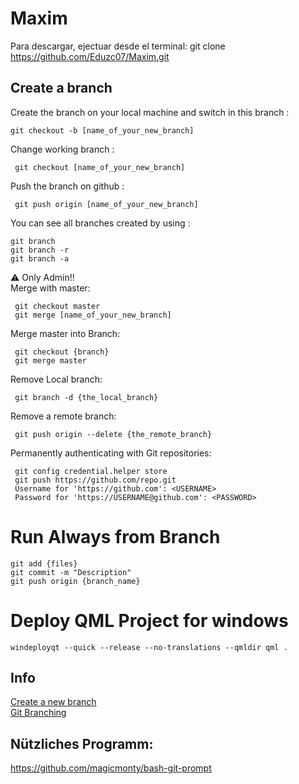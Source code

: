 # Maxim
Para descargar, ejectuar desde el terminal:
git clone https://github.com/Eduzc07/Maxim.git


## Create a branch
Create the branch on your local machine and switch in this branch :
```
git checkout -b [name_of_your_new_branch]
```
Change working branch :
```
 git checkout [name_of_your_new_branch]
```
Push the branch on github :
```
 git push origin [name_of_your_new_branch]
```
You can see all branches created by using :
```
git branch
git branch -r
git branch -a
```
:warning: Only Admin!!\
Merge with master:
```
 git checkout master
 git merge [name_of_your_new_branch]
```
Merge master into Branch:
```
 git checkout {branch}
 git merge master
```

Remove Local branch:
```
 git branch -d {the_local_branch}
```
Remove a remote branch:
```
 git push origin --delete {the_remote_branch}
```

Permanently authenticating with Git repositories:
```
 git config credential.helper store
 git push https://github.com/repo.git
 Username for 'https://github.com': <USERNAME>
 Password for 'https://USERNAME@github.com': <PASSWORD>
```

# Run Always from Branch
```
git add {files}
git commit -m "Description"
git push origin {branch_name}
```

# Deploy QML Project for windows
```
windeployqt --quick --release --no-translations --qmldir qml .
```

## Info
[Create a new branch](https://github.com/Kunena/Kunena-Forum/wiki/Create-a-new-branch-with-git-and-manage-branches)\
[Git Branching](https://git-scm.com/book/en/v2/Git-Branching-Basic-Branching-and-Merging)

## Nützliches Programm: 
https://github.com/magicmonty/bash-git-prompt 

